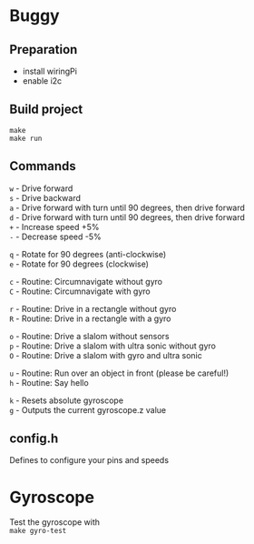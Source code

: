 # Buggy

## Preparation
* install wiringPi
* enable i2c

## Build project
`make`  
`make run`

## Commands
`w` - Drive forward  
`s` - Drive backward  
`a` - Drive forward with turn until 90 degrees, then drive forward  
`d` - Drive forward with turn until 90 degrees, then drive forward  
`+` - Increase speed +5%  
`-` - Decrease speed -5%  
  
`q` - Rotate for 90 degrees (anti-clockwise)  
`e` - Rotate for 90 degrees (clockwise)  
  
`c` - Routine: Circumnavigate without gyro  
`C` - Routine: Circumnavigate with gyro  
  
`r` - Routine: Drive in a rectangle without gyro  
`R` - Routine: Drive in a rectangle with a gyro  
  
`o` - Routine: Drive a slalom without sensors  
`p` - Routine: Drive a slalom with ultra sonic without gyro  
`O` - Routine: Drive a slalom with gyro and ultra sonic  
  
`u` - Routine: Run over an object in front (please be careful!)  
`h` - Routine: Say hello  

`k` - Resets absolute gyroscope  
`g` - Outputs the current gyroscope.z value  

## config.h
Defines to configure your pins and speeds

# Gyroscope
Test the gyroscope with  
`make gyro-test`
